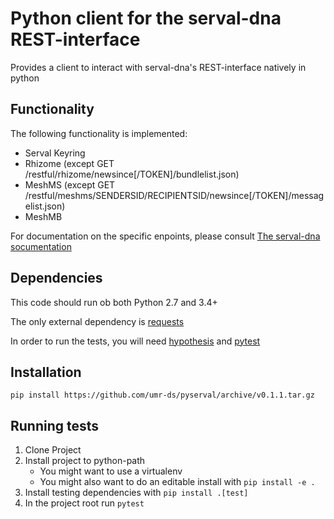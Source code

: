 # Python client for the serval-dna REST-interface

Provides a client to interact with serval-dna's REST-interface natively in python

## Functionality

The following functionality is implemented:

- Serval Keyring
- Rhizome (except GET /restful/rhizome/newsince[/TOKEN]/bundlelist.json)
- MeshMS (except GET /restful/meshms/SENDERSID/RECIPIENTSID/newsince[/TOKEN]/messagelist.json)
- MeshMB

For documentation on the specific enpoints, please consult [The serval-dna socumentation](https://github.com/servalproject/serval-dna/blob/development/doc/REST-API.md)

## Dependencies

This code should run ob both Python 2.7 and 3.4+

The only external dependency is [requests](https://github.com/requests/requests)

In order to run the tests, you will need [hypothesis](https://github.com/HypothesisWorks/hypothesis-python) and [pytest](https://github.com/pytest-dev/pytest)

## Installation

`pip install https://github.com/umr-ds/pyserval/archive/v0.1.1.tar.gz`

## Running tests

1. Clone Project
2. Install project to python-path
    - You might want to use a virtualenv
    - You might also want to do an editable install with `pip install -e .`
3. Install testing dependencies with `pip install .[test]`
4. In the project root run `pytest`